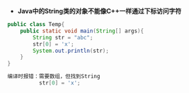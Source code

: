 + **Java中的String类的对象不能像C++一样通过下标访问字符**
```Java
public class Temp{
	public static void main(String[] args){
		String str = "abc";
		str[0] = 'x';
		System.out.println(str);
	}
}

编译时报错：需要数组，但找到String
          str[0] = 'x';
```       
